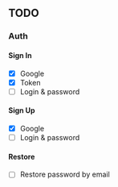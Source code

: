 ## TODO

### Auth

#### Sign In

- [x] Google
- [x] Token
- [ ] Login & password 

#### Sign Up

- [x] Google
- [ ] Login & password

#### Restore

- [ ] Restore password by email
